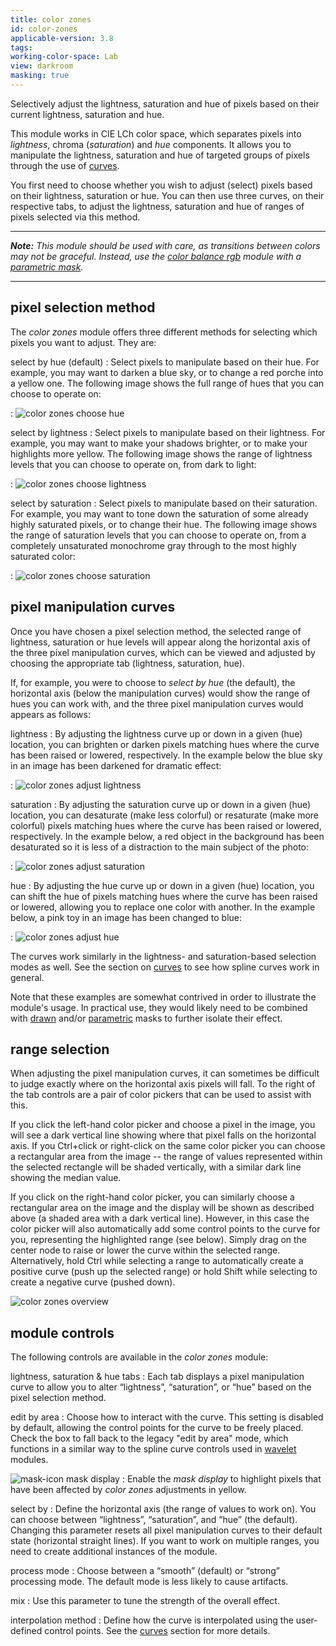 ```yaml
---
title: color zones
id: color-zones
applicable-version: 3.8
tags:
working-color-space: Lab
view: darkroom
masking: true
---
```


Selectively adjust the lightness, saturation and hue of pixels based on their current lightness, saturation and hue.

This module works in CIE LCh color space, which separates pixels into _lightness_, chroma (_saturation_) and _hue_ components. It allows you to manipulate the lightness, saturation and hue of targeted groups of pixels through the use of [curves](../../darkroom/processing-modules/curves.md).

You first need to choose whether you wish to adjust (select) pixels based on their lightness, saturation or hue. You can then use three curves, on their respective tabs, to adjust the lightness, saturation and hue of ranges of pixels selected via this method.

---

_**Note:** This module should be used with care, as transitions between colors may not be graceful. Instead, use the [color balance rgb](./color-balance-rgb.md) module with a [parametric mask](../../darkroom/masking-and-blending/masks/parametric.md)._

---

## pixel selection method

The _color zones_ module offers three different methods for selecting which pixels you want to adjust. They are:

select by hue (default)
: Select pixels to manipulate based on their hue. For example, you may want to darken a blue sky, or to change a red porche into a yellow one. The following image shows the full range of hues that you can choose to operate on:

: ![color zones choose hue](./color-zones/color-zones-choose-hue.png#w33)

select by lightness
: Select pixels to manipulate based on their lightness. For example, you may want to make your shadows brighter, or to make your highlights more yellow. The following image shows the range of lightness levels that you can choose to operate on, from dark to light:

: ![color zones choose lightness](./color-zones/color-zones-choose-lightness.png#w33)

select by saturation
: Select pixels to manipulate based on their saturation. For example, you may want to tone down the saturation of some already highly saturated pixels, or to change their hue. The following image shows the range of saturation levels that you can choose to operate on, from a completely unsaturated monochrome gray through to the most highly saturated color:

: ![color zones choose saturation](./color-zones/color-zones-choose-saturation.png#w33)

## pixel manipulation curves

Once you have chosen a pixel selection method, the selected range of lightness, saturation or hue levels will appear along the horizontal axis of the three pixel manipulation curves, which can be viewed and adjusted by choosing the appropriate tab (lightness, saturation, hue).

If, for example, you were to choose to _select by hue_ (the default), the horizontal axis (below the manipulation curves) would show the range of hues you can work with, and the three pixel manipulation curves would appears as follows:

lightness
: By adjusting the lightness curve up or down in a given (hue) location, you can brighten or darken pixels matching hues where the curve has been raised or lowered, respectively. In the example below the blue sky in an image has been darkened for dramatic effect:

: ![color zones adjust lightness](./color-zones/color-zones-adjust-lightness.png#w33)

saturation
: By adjusting the saturation curve up or down in a given (hue) location, you can desaturate (make less colorful) or resaturate (make more colorful) pixels matching hues where the curve has been raised or lowered, respectively. In the example below, a red object in the background has been desaturated so it is less of a distraction to the main subject of the photo:

: ![color zones adjust saturation](./color-zones/color-zones-adjust-saturation.png#w33)

hue
: By adjusting the hue curve up or down in a given (hue) location, you can shift the hue of pixels matching hues where the curve has been raised or lowered, allowing you to replace one color with another. In the example below, a pink toy in an image has been changed to blue:

: ![color zones adjust hue](./color-zones/color-zones-adjust-hue.png#w33)

The curves work similarly in the lightness- and saturation-based selection modes as well. See the section on [curves](../../darkroom/processing-modules/curves.md) to see how spline curves work in general.

Note that these examples are somewhat contrived in order to illustrate the module's usage. In practical use, they would likely need to be combined with [drawn](../../darkroom/masking-and-blending/masks/drawn.md) and/or [parametric](../../darkroom/masking-and-blending/masks/parametric.md) masks to further isolate their effect.

## range selection

When adjusting the pixel manipulation curves, it can sometimes be difficult to judge exactly where on the horizontal axis pixels will fall. To the right of the tab controls are a pair of color pickers that can be used to assist with this.

If you click the left-hand color picker and choose a pixel in the image, you will see a dark vertical line showing where that pixel falls on the horizontal axis. If you Ctrl+click or right-click on the same color picker you can choose a rectangular area from the image -- the range of values represented within the selected rectangle will be shaded vertically, with a similar dark line showing the median value.

If you click on the right-hand color picker, you can similarly choose a rectangular area on the image and the display will be shown as described above (a shaded area with a dark vertical line). However, in this case the color picker will also automatically add some control points to the curve for you, representing the highlighted range (see below). Simply drag on the center node to raise or lower the curve within the selected range. Alternatively, hold Ctrl while selecting a range to automatically create a positive curve (push up the selected range) or hold Shift while selecting to create a negative curve (pushed down).

![color zones overview](./color-zones/color-zones-overview.png#w33)

## module controls

The following controls are available in the _color zones_ module:

lightness, saturation & hue tabs
: Each tab displays a pixel manipulation curve to allow you to alter “lightness”, “saturation”, or “hue” based on the pixel selection method.

edit by area
: Choose how to interact with the curve. This setting is disabled by default, allowing the control points for the curve to be freely placed. Check the box to fall back to the legacy "edit by area" mode, which functions in a similar way to the spline curve controls used in [wavelet](../../darkroom/processing-modules/wavelets.md#spline-controls) modules.

 ![mask-icon](./color-zones/icon-mask.png#icon) mask display
: Enable the _mask display_ to highlight pixels that have been affected by _color zones_ adjustments in yellow.

select by
: Define the horizontal axis (the range of values to work on). You can choose between “lightness”, “saturation”, and “hue” (the default). Changing this parameter resets all pixel manipulation curves to their default state (horizontal straight lines). If you want to work on multiple ranges, you need to create additional instances of the module.

process mode
: Choose between a “smooth” (default) or “strong” processing mode. The default mode is less likely to cause artifacts.

mix
: Use this parameter to tune the strength of the overall effect.

interpolation method
: Define how the curve is interpolated using the user-defined control points. See the [curves](../../darkroom/processing-modules/curves.md) section for more details.
